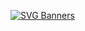 [![SVG Banners](https://svg-banners.vercel.app/api?type=textBox&text1=RAAJ2005&width=800&height=400)](https://github.com/Akshay090/svg-banners)
